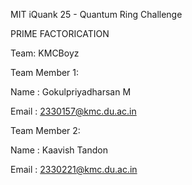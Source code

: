 MIT iQuank 25 - Quantum Ring Challenge 

PRIME FACTORICATION

Team: KMCBoyz

Team Member 1:

Name  : Gokulpriyadharsan M

Email : 2330157@kmc.du.ac.in

Team Member 2:

Name  : Kaavish Tandon

Email : 2330221@kmc.du.ac.in
